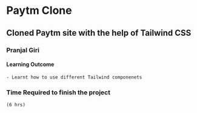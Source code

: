 # Paytm Clone

## Cloned Paytm site with the help of Tailwind CSS

### Pranjal Giri 

#### Learning Outcome

    - Learnt how to use different Tailwind componenets

### Time Required to finish the project

    (6 hrs)
